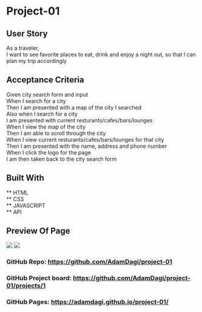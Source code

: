 # Project-01

## User Story
As a traveler, <br> I want to see favorite places to eat, drink and enjoy a night out, so that I can plan my trip accordingly

## Acceptance Criteria 
Given city search form and input <br>
When I search for a city <br>
Then I am presented with a map of the city I searched <br>
Also when I search for a city <br>
I am presented with current resturants/cafes/bars/lounges <br>
When I view the map of the city <br>
Then I am able to scroll through the city  <br>
When I view current resturants/cafes/bars/lounges for that city <br>
Then I am presented with the name, address and phone number  <br>
When I click the logo for the page<br>
I am then taken back to the city search form 

## Built With
** HTML <br>
** CSS <br>
** JAVASCRIPT <br>
** API

## Preview Of Page
<img src="./css/image/proj-img.png">

<img src="./css/image/proj1-img.png">



### GitHub Repo: https://github.com/AdamDagi/project-01
### GitHub Project board: https://github.com/AdamDagi/project-01/projects/1
### GitHub Pages: https://adamdagi.github.io/project-01/